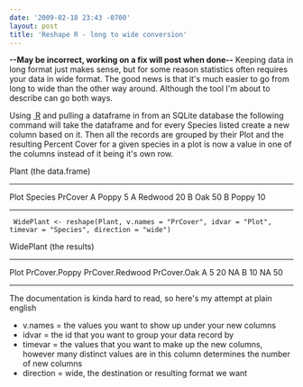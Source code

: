 ```yaml
---
date: '2009-02-18 23:43 -0700'
layout: post
title: 'Reshape R - long to wide conversion'
---
```


**--May be incorrect, working on a fix will post when done--** Keeping
data in long format just makes sense, but for some reason statistics
often requires your data in wide format. The good news is that it's much
easier to go from long to wide than the other way around. Although the
tool I'm about to describe can go both ways.

Using
<a href="http://http://cran.r-project.org/" class="ext-link"> R</a> and
pulling a dataframe in from an SQLite database the following command
will take the dataframe and for every Species listed create a new column
based on it. Then all the records are grouped by their Plot and the
resulting Percent Cover for a given species in a plot is now a value in
one of the columns instead of it being it's own row.

Plant (the data.frame)

  ------ --------- ---------
  Plot   Species   PrCover
  A      Poppy     5
  A      Redwood   20
  B      Oak       50
  B      Poppy     10
  ------ --------- ---------

     WidePlant <- reshape(Plant, v.names = "PrCover", idvar = "Plot", timevar = "Species", direction = "wide")

WidePlant (the results)

  ------ --------------- ----------------- -------------
  Plot   PrCover.Poppy   PrCover.Redwood   PrCover.Oak
  A      5               20                NA
  B      10              NA                50
  ------ --------------- ----------------- -------------

The documentation is kinda hard to read, so here's my attempt at plain
english

-   v.names = the values you want to show up under your new columns
-   idvar = the id that you want to group your data record by
-   timevar = the values that you want to make up the new columns,
    however many distinct values are in this column determines the
    number of new columns
-   direction = wide, the destination or resulting format we want

<!-- -->

